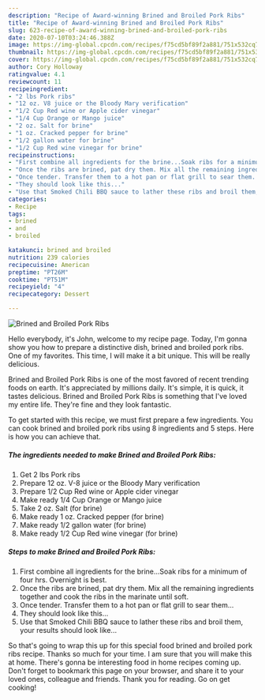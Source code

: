 ```yaml
---
description: "Recipe of Award-winning Brined and Broiled Pork Ribs"
title: "Recipe of Award-winning Brined and Broiled Pork Ribs"
slug: 623-recipe-of-award-winning-brined-and-broiled-pork-ribs
date: 2020-07-10T03:24:46.388Z
image: https://img-global.cpcdn.com/recipes/f75cd5bf89f2a881/751x532cq70/brined-and-broiled-pork-ribs-recipe-main-photo.jpg
thumbnail: https://img-global.cpcdn.com/recipes/f75cd5bf89f2a881/751x532cq70/brined-and-broiled-pork-ribs-recipe-main-photo.jpg
cover: https://img-global.cpcdn.com/recipes/f75cd5bf89f2a881/751x532cq70/brined-and-broiled-pork-ribs-recipe-main-photo.jpg
author: Cory Holloway
ratingvalue: 4.1
reviewcount: 11
recipeingredient:
- "2 lbs Pork ribs"
- "12 oz. V8 juice or the Bloody Mary verification"
- "1/2 Cup Red wine or Apple cider vinegar"
- "1/4 Cup Orange or Mango juice"
- "2 oz. Salt for brine"
- "1 oz. Cracked pepper for brine"
- "1/2 gallon water for brine"
- "1/2 Cup Red wine vinegar for brine"
recipeinstructions:
- "First combine all ingredients for the brine...Soak ribs for a minimum of four hrs. Overnight is best."
- "Once the ribs are brined, pat dry them. Mix all the remaining ingredients together and cook the ribs in the marinate until soft."
- "Once tender. Transfer them to a hot pan or flat grill to sear them..."
- "They should look like this..."
- "Use that Smoked Chili BBQ sauce to lather these ribs and broil them, your results should look like..."
categories:
- Recipe
tags:
- brined
- and
- broiled

katakunci: brined and broiled 
nutrition: 239 calories
recipecuisine: American
preptime: "PT26M"
cooktime: "PT51M"
recipeyield: "4"
recipecategory: Dessert

---
```



![Brined and Broiled Pork Ribs](https://img-global.cpcdn.com/recipes/f75cd5bf89f2a881/751x532cq70/brined-and-broiled-pork-ribs-recipe-main-photo.jpg)

Hello everybody, it's John, welcome to my recipe page. Today, I'm gonna show you how to prepare a distinctive dish, brined and broiled pork ribs. One of my favorites. This time, I will make it a bit unique. This will be really delicious.

Brined and Broiled Pork Ribs is one of the most favored of recent trending foods on earth. It's appreciated by millions daily. It's simple, it is quick, it tastes delicious. Brined and Broiled Pork Ribs is something that I've loved my entire life. They're fine and they look fantastic.




To get started with this recipe, we must first prepare a few ingredients. You can cook brined and broiled pork ribs using 8 ingredients and 5 steps. Here is how you can achieve that.

<!--inarticleads1-->

##### The ingredients needed to make Brined and Broiled Pork Ribs:

1. Get 2 lbs Pork ribs
1. Prepare 12 oz. V-8 juice or the Bloody Mary verification
1. Prepare 1/2 Cup Red wine or Apple cider vinegar
1. Make ready 1/4 Cup Orange or Mango juice
1. Take 2 oz. Salt (for brine)
1. Make ready 1 oz. Cracked pepper (for brine)
1. Make ready 1/2 gallon water (for brine)
1. Make ready 1/2 Cup Red wine vinegar (for brine)




<!--inarticleads2-->

##### Steps to make Brined and Broiled Pork Ribs:

1. First combine all ingredients for the brine...Soak ribs for a minimum of four hrs. Overnight is best.
1. Once the ribs are brined, pat dry them. Mix all the remaining ingredients together and cook the ribs in the marinate until soft.
1. Once tender. Transfer them to a hot pan or flat grill to sear them...
1. They should look like this...
1. Use that Smoked Chili BBQ sauce to lather these ribs and broil them, your results should look like...




So that's going to wrap this up for this special food brined and broiled pork ribs recipe. Thanks so much for your time. I am sure that you will make this at home. There's gonna be interesting food in home recipes coming up. Don't forget to bookmark this page on your browser, and share it to your loved ones, colleague and friends. Thank you for reading. Go on get cooking!
